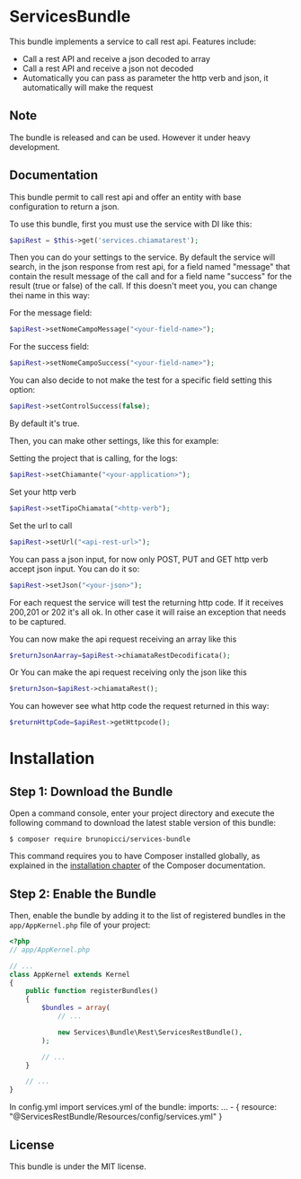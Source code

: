 ServicesBundle
=============

This bundle implements a service to call rest api. Features include:
 - Call a rest API and receive a json decoded to array
 - Call a rest API and receive a json not decoded
 - Automatically you can pass as parameter the http verb and json, it automatically will make the request

Note
----

The bundle is released and can be used. However it under heavy development.

Documentation
-------------

This bundle permit to call rest api and offer an entity with base configuration to return a json.

To use this bundle, first you must use the service with DI like this:

```php
$apiRest = $this->get('services.chiamatarest');
```

Then you can do your settings to the service. 
By default the service will search, in the json response from rest api, for a field named "message" that contain the result message of the call and for a field name "success" for the result (true or false) of the call.
If this doesn't meet you, you can change thei name in this way:

For the message field:
```php
$apiRest->setNomeCampoMessage("<your-field-name>");
```

For the success field:
```php
$apiRest->setNomeCampoSuccess("<your-field-name>");
```

You can also decide to not make the test for a specific field setting this option:
```php
$apiRest->setControlSuccess(false);
```
By default it's true.

Then, you can make other settings, like this for example:

Setting the project that is calling, for the logs:
```php
$apiRest->setChiamante("<your-application>");
```

Set your http verb
```php
$apiRest->setTipoChiamata("<http-verb");
```

Set the url to call
```php
$apiRest->setUrl("<api-rest-url>");
```

You can pass a json input, for now only POST, PUT and GET http verb accept json input. You can do it so:
```php
$apiRest->setJson("<your-json>");
```

For each request the service will test the returning http code. If it receives 200,201 or 202 it's all ok.
In other case it will raise an exception that needs to be captured.

You can now make the api request receiving an array like this
```php
$returnJsonAarray=$apiRest->chiamataRestDecodificata();
```

Or You can make the api request receiving only the json like this
```php
$returnJson=$apiRest->chiamataRest();
```

You can however see what http code the request returned in this way:
```php
$returnHttpCode=$apiRest->getHttpcode();
```


Installation
============

Step 1: Download the Bundle
---------------------------

Open a command console, enter your project directory and execute the
following command to download the latest stable version of this bundle:

```console
$ composer require brunopicci/services-bundle
```

This command requires you to have Composer installed globally, as explained
in the [installation chapter](https://getcomposer.org/doc/00-intro.md)
of the Composer documentation.

Step 2: Enable the Bundle
-------------------------

Then, enable the bundle by adding it to the list of registered bundles
in the `app/AppKernel.php` file of your project:

```php
<?php
// app/AppKernel.php

// ...
class AppKernel extends Kernel
{
    public function registerBundles()
    {
        $bundles = array(
            // ...

            new Services\Bundle\Rest\ServicesRestBundle(),
        );

        // ...
    }

    // ...
}
```

In config.yml import services.yml of the bundle:
imports:
    ...
    - { resource: "@ServicesRestBundle/Resources/config/services.yml" }


License
-------

This bundle is under the MIT license.
